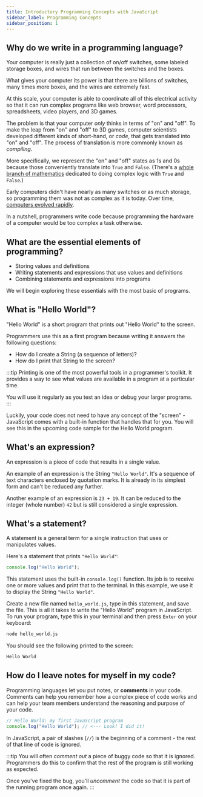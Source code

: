 ```yaml
---
title: Introductory Programming Concepts with JavaScript
sidebar_label: Programming Concepts
sidebar_position: 1
---
```


## Why do we write in a programming language?

Your computer is really just a collection of on/off switches, some labeled storage boxes, and wires that run between the switches and the boxes.

What gives your computer its power is that there are billions of switches, many times more boxes, and the wires are extremely fast.

At this scale, your computer is able to coordinate all of this electrical activity so that it can run complex programs like web browser, word processors, spreadsheets, video players, and 3D games.

The problem is that your computer _only_ thinks in terms of "on" and "off". To make the leap from "on" and "off" to 3D games, computer scientists developed different kinds of short-hand, or _code_, that gets translated into "on" and "off". The process of translation is more commonly known as _compiling_.

More specifically, we represent the "on" and "off" states as 1s and 0s because those conveniently translate into `True` and `False`. (There's a [whole branch of mathematics](https://en.wikipedia.org/wiki/Boolean_algebra) dedicated to doing complex logic with `True` and `False`.)

Early computers didn't have nearly as many switches or as much storage, so programming them was not as complex as it is today. Over time, [computers evolved rapidly](https://www.youtube.com/playlist?list=PL8dPuuaLjXtNlUrzyH5r6jN9ulIgZBpdo).

In a nutshell, programmers write code because programming the hardware of a computer would be too complex a task otherwise.

## What are the essential elements of programming?

- Storing values and definitions
- Writing statements and expressions that use values and definitions
- Combining statements and expressions into programs

We will begin exploring these essentials with the most basic of programs.

## What is "Hello World"?

"Hello World" is a short program that prints out "Hello World" to the screen.

Programmers use this as a first program because writing it answers the following questions:

- How do I create a String (a sequence of letters)?
- How do I print that String to the screen?

:::tip
Printing is one of the most powerful tools in a programmer's toolkit.
It provides a way to see what values are available in a program at a particular time.

You will use it regularly as you test an idea or debug your larger programs.
:::

Luckily, your code does not need to have any concept of the "screen" - JavaScript comes with a built-in function that handles that for you. You will see this in the upcoming code sample for the Hello World program.

## What's an expression?

An expression is a piece of code that results in a single value.

An example of an expression is the String `"Hello World"`. It's a sequence of text characters enclosed by quotation marks. It is already in its simplest form and can't be reduced any further.

Another example of an expression is `23 + 19`. It can be reduced to the integer (whole number) `42` but is still considered a single expression.

## What's a statement?

A statement is a general term for a single instruction that uses or manipulates values.

Here's a statement that prints `"Hello World"`:

```js
console.log("Hello World");
```

This statement uses the built-in `console.log()` function. Its job is to receive one or more values and print that to the terminal. In this example, we use it to display the String `"Hello World"`.

Create a new file named `hello_world.js`, type in this statement, and save the file. This is all it takes to write the "Hello World" program in JavaScript. To run your program, type this in your terminal and then press `Enter` on your keyboard:

```sh
node hello_world.js
```

You should see the following printed to the screen:

```sh
Hello World
```

## How do I leave notes for myself in my code?

Programming languages let you put notes, or **comments** in your code. Comments can help you remember how a complex piece of code works and can help your team members understand the reasoning and purpose of your code.

```js
// Hello World: my first JavaScript program
console.log("Hello World"); // <--- Look! I did it!
```

In JavaScript, a pair of slashes (`//`) is the beginning of a comment - the rest of that line of code is ignored.

:::tip
You will often _comment out_ a piece of buggy code so that it is ignored. Programmers do this to confirm that the rest of the program is still working as expected.

Once you've fixed the bug, you'll _uncomment_ the code so that it is part of the running program once again.
:::
